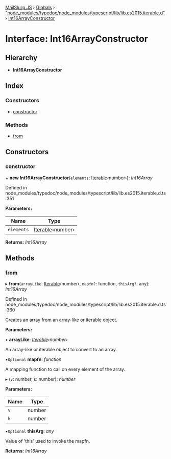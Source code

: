 [MailSlurp JS](../README.md) › [Globals](../globals.md) › ["node_modules/typedoc/node_modules/typescript/lib/lib.es2015.iterable.d"](../modules/_node_modules_typedoc_node_modules_typescript_lib_lib_es2015_iterable_d_.md) › [Int16ArrayConstructor](_node_modules_typedoc_node_modules_typescript_lib_lib_es2015_iterable_d_.int16arrayconstructor.md)

# Interface: Int16ArrayConstructor

## Hierarchy

* **Int16ArrayConstructor**

## Index

### Constructors

* [constructor](_node_modules_typedoc_node_modules_typescript_lib_lib_es2015_iterable_d_.int16arrayconstructor.md#constructor)

### Methods

* [from](_node_modules_typedoc_node_modules_typescript_lib_lib_es2015_iterable_d_.int16arrayconstructor.md#from)

## Constructors

###  constructor

\+ **new Int16ArrayConstructor**(`elements`: [Iterable](_node_modules_typedoc_node_modules_typescript_lib_lib_es2015_iterable_d_.iterable.md)‹number›): *Int16Array*

Defined in node_modules/typedoc/node_modules/typescript/lib/lib.es2015.iterable.d.ts:351

**Parameters:**

Name | Type |
------ | ------ |
`elements` | [Iterable](_node_modules_typedoc_node_modules_typescript_lib_lib_es2015_iterable_d_.iterable.md)‹number› |

**Returns:** *Int16Array*

## Methods

###  from

▸ **from**(`arrayLike`: [Iterable](_node_modules_typedoc_node_modules_typescript_lib_lib_es2015_iterable_d_.iterable.md)‹number›, `mapfn?`: function, `thisArg?`: any): *Int16Array*

Defined in node_modules/typedoc/node_modules/typescript/lib/lib.es2015.iterable.d.ts:360

Creates an array from an array-like or iterable object.

**Parameters:**

▪ **arrayLike**: *[Iterable](_node_modules_typedoc_node_modules_typescript_lib_lib_es2015_iterable_d_.iterable.md)‹number›*

An array-like or iterable object to convert to an array.

▪`Optional`  **mapfn**: *function*

A mapping function to call on every element of the array.

▸ (`v`: number, `k`: number): *number*

**Parameters:**

Name | Type |
------ | ------ |
`v` | number |
`k` | number |

▪`Optional`  **thisArg**: *any*

Value of 'this' used to invoke the mapfn.

**Returns:** *Int16Array*
